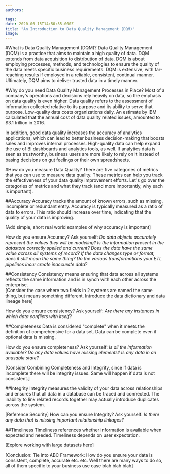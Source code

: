 ```yaml
---
authors:

tags:
date: 2020-06-15T14:50:55.000Z
title: "An Introduction to Data Quality Management (DQM)"
image:
---
```


#What is Data Quality Management (DQM)?
Data Quality Management (DQM) is a practice that aims to maintain a high quality of data. DQM extends from data acquisition to distribution of data. DQM is about employing processes, methods, and technologies to ensure the quality of the data meets specific business requirements. DQM is extensive, with far-reaching results if employed in a reliable, consistent, continual manner. Ultimately, DQM aims to deliver trusted data in a timely manner.

#Why do you need Data Quality Management Processes in Place?
Most of a company's operations and decisions rely heavily on data, so the emphasis on data quality is even higher. Data quality refers to the assessment of information collected relative to its purpose and its ability to serve that purpose. Low-quality data costs organizations daily. An estimate by IBM calculated that the annual cost of data quality related issues, amounted to $3.1 trillion in 2016.

In addition, good data quality increases the accuracy of analytics applications, which can lead to better business decision-making that boosts sales and improves internal processes. High-quality data can help expand the use of BI dashboards and analytics tools, as well. If analytics data is seen as trustworthy, business users are more likely to rely on it instead of basing decisions on gut feelings or their own spreadsheets.

#How do you measure Data Quality?
There are five categories of metrics that you can use to measure data quality. These metrics can help you track the effectiveness of your data quality improvement efforts. Let's go over the categories of metrics and what they track (and more importantly, why each is important).

##Accuracy
Accuracy tracks the amount of known errors, such as missing, incomplete or redundant entry. Accuracy is typically measured as a ratio of data to errors. This ratio should increase over time, indicating that the quality of your data is improving.

[Add simple, short real world examples of why accuracy is important]

How do you ensure Accuracy? Ask yourself:
*Do data objects accurately represent the values they will be modeling?*
*Is the information present in the datastore correctly spelled and current?*
*Does the data have the same value across all systems of record?*
*If the data changes type or format, does it still mean the same thing?*
*Do the various transformations your ETL pipelines incur create inaccurate data?*

##Consistency
Consistency means ensuring that data across all systems reflects the same information and is in synch with each other across the enterprise.  
[Consider the case where two fields in 2 systems are named the same thing, but means something different. Introduce the data dictionary and data lineage here]

How do you ensure consistency? Ask yourself:
*Are there any instances in which data conflicts with itself?*

##Completeness
Data is considered "complete" when it meets the definition of comprehensive for a data set. Data can be complete even if optional data is missing.

How do you ensure completeness? Ask yourself:
*Is all the information available?*
*Do any data values have missing elements?*
*Is any data in an unusable state?*

[Consider Combining Completeness and Integrity, since if data is incomplete there will be integrity issues. Same will happen if data is not consistent.]

##Integrity
Integrity measures the validity of your data across relationships and ensures that all data in a database can be traced and connected.  The inability to link related records together may actually introduce duplicates across the system.

[Reference Security]
How can you ensure Integrity? Ask yourself:
*Is there any data that is missing important relationship linkages?*

##Timeliness
Timeliness references whether information is available when expected and needed. Timeliness depends on user expectation.

[Explore working with large datasets here]

[Conclusion: Tie into ABC Framework: How do you ensure your data is consistent, complete, accurate etc. etc. Well there are many ways to do so, all of them specific to your business use case blah blah blah]
